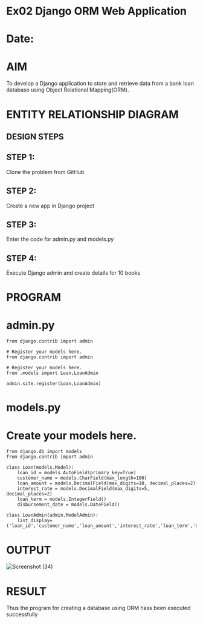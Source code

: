 # Ex02 Django ORM Web Application
# Date:
# AIM
To develop a Django application to store and retrieve data from a bank loan database using Object Relational Mapping(ORM).

# ENTITY RELATIONSHIP DIAGRAM
## DESIGN STEPS
## STEP 1:
Clone the problem from GitHub

## STEP 2:
Create a new app in Django project

## STEP 3:
Enter the code for admin.py and models.py

## STEP 4:
Execute Django admin and create details for 10 books

# PROGRAM

# admin.py

    from django.contrib import admin
    
    # Register your models here.
    from django.contrib import admin
    
    # Register your models here.
    from .models import Loan,LoanAdmin
    
    admin.site.register(Loan,LoanAdmin)


# models.py


# Create your models here.
    from django.db import models
    from django.contrib import admin
    
    class Loan(models.Model):
        loan_id = models.AutoField(primary_key=True)
        customer_name = models.CharField(max_length=100)
        loan_amount = models.DecimalField(max_digits=10, decimal_places=2)
        interest_rate = models.DecimalField(max_digits=5, decimal_places=2)
        loan_term = models.IntegerField()
        disbursement_date = models.DateField()
    
    class LoanAdmin(admin.ModelAdmin):
        list_display=('loan_id','customer_name','loan_amount','interest_rate','loan_term','disbursement_date')




# OUTPUT
![Screenshot (34)](https://github.com/user-attachments/assets/99b71fec-b36f-4128-9ac8-4e25ec402f6d)


# RESULT
Thus the program for creating a database using ORM hass been executed successfully
